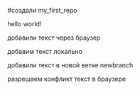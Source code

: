 #создали  my_first_repo

hello world!

добавили текст через браузер

добавим текст локально

добавили текст в новой ветке newbranch

разрешаем конфликт текст в браузере
